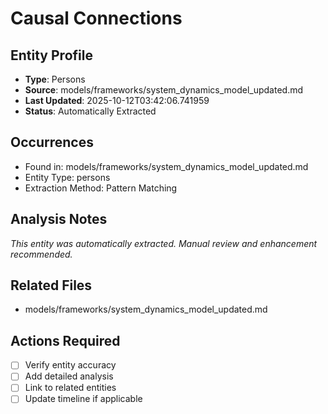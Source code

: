 # Causal Connections

## Entity Profile
- **Type**: Persons
- **Source**: models/frameworks/system_dynamics_model_updated.md
- **Last Updated**: 2025-10-12T03:42:06.741959
- **Status**: Automatically Extracted

## Occurrences
- Found in: models/frameworks/system_dynamics_model_updated.md
- Entity Type: persons
- Extraction Method: Pattern Matching

## Analysis Notes
*This entity was automatically extracted. Manual review and enhancement recommended.*

## Related Files
- models/frameworks/system_dynamics_model_updated.md

## Actions Required
- [ ] Verify entity accuracy
- [ ] Add detailed analysis
- [ ] Link to related entities
- [ ] Update timeline if applicable
